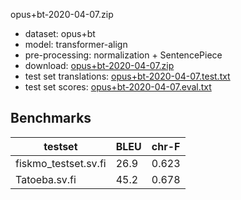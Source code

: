 opus+bt-2020-04-07.zip

* dataset: opus+bt
* model: transformer-align
* pre-processing: normalization + SentencePiece
* download: [opus+bt-2020-04-07.zip](https://object.pouta.csc.fi/OPUS-MT-models/sv-fi/opus+bt-2020-04-07.zip)
* test set translations: [opus+bt-2020-04-07.test.txt](https://object.pouta.csc.fi/OPUS-MT-models/sv-fi/opus+bt-2020-04-07.test.txt)
* test set scores: [opus+bt-2020-04-07.eval.txt](https://object.pouta.csc.fi/OPUS-MT-models/sv-fi/opus+bt-2020-04-07.eval.txt)

## Benchmarks

| testset               | BLEU  | chr-F |
|-----------------------|-------|-------|
| fiskmo_testset.sv.fi 	| 26.9 	| 0.623 |
| Tatoeba.sv.fi 	| 45.2 	| 0.678 |

